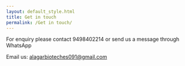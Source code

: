```yaml
---
layout: default_style.html
title: Get in touch
permalink: /Get in touch/
---
```



For enquiry please contact 9498402214 or send us a message through WhatsApp

Email us: alagarbioteches091@gmail.com


